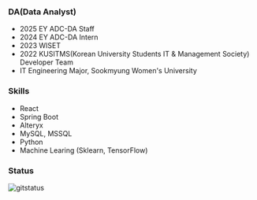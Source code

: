 ### DA(Data Analyst)
- 2025 EY ADC-DA Staff
- 2024 EY ADC-DA Intern
- 2023 WISET 
- 2022 KUSITMS(Korean University Students IT & Management Society) Developer Team
- IT Engineering Major, Sookmyung Women's University

### Skills
- React
- Spring Boot
- Alteryx
- MySQL, MSSQL
- Python
- Machine Learing (Sklearn, TensorFlow)

</div>

### Status
![gitstatus](https://github-readme-stats.vercel.app/api?username=EunaAhn&theme=blue-green)

